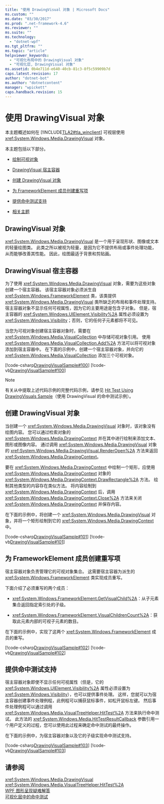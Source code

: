 ```yaml
---
title: "使用 DrawingVisual 对象 | Microsoft Docs"
ms.custom: ""
ms.date: "03/30/2017"
ms.prod: ".net-framework-4.6"
ms.reviewer: ""
ms.suite: ""
ms.technology: 
  - "dotnet-wpf"
ms.tgt_pltfrm: ""
ms.topic: "article"
helpviewer_keywords: 
  - "可视化布局中的 DrawingVisual 对象"
  - "可视化层, DrawingVisual 对象"
ms.assetid: 0b4e711d-e640-40cb-81c3-8f5c59909b7d
caps.latest.revision: 17
author: "dotnet-bot"
ms.author: "dotnetcontent"
manager: "wpickett"
caps.handback.revision: 15
---
```

# 使用 DrawingVisual 对象
本主题概述如何在 [!INCLUDE[TLA2#tla_winclient](../../../../includes/tla2sharptla-winclient-md.md)] 可视层使用 <xref:System.Windows.Media.DrawingVisual> 对象。  
  
 本主题包括以下部分。  
  
<a name="autoTopLevelSectionsOUTLINE0"></a>   
-   [绘制可视对象](#drawing_visual_object)  
  
-   [DrawingVisual 宿主容器](#drawingvisual_host_container)  
  
-   [创建 DrawingVisual 对象](#creating_drawingvisual_objects)  
  
-   [为 FrameworkElement 成员创建重写项](#creating_overrides)  
  
-   [提供命中测试支持](#providing_hit_testing_support)  
  
-   [相关主题](#seeAlsoToggle)  
  
<a name="drawingvisual_object"></a>   
## DrawingVisual 对象  
 <xref:System.Windows.Media.DrawingVisual> 是一个用于呈现形状、图像或文本的轻量绘图类。  此类之所以被视为轻量，是因为它不提供布局或事件处理功能，从而能够改善其性能。  因此，绘图最适于背景和剪贴画。  
  
<a name="drawingvisual_host_container"></a>   
## DrawingVisual 宿主容器  
 为了使用 <xref:System.Windows.Media.DrawingVisual> 对象，需要为这些对象创建一个宿主容器。  该宿主容器对象必须派生自 <xref:System.Windows.FrameworkElement> 类，该类提供 <xref:System.Windows.Media.DrawingVisual> 类所缺乏的布局和事件处理支持。  宿主容器对象不显示任何可视属性，因为它的主要用途是包含子对象。  但是，宿主容器的 <xref:System.Windows.UIElement.Visibility%2A> 属性必须设置为 <xref:System.Windows.Visibility>；否则，它的任何子元素都将不可见。  
  
 当您为可视对象创建宿主容器对象时，需要在 <xref:System.Windows.Media.VisualCollection> 中存储可视对象引用。  使用 <xref:System.Windows.Media.VisualCollection.Add%2A> 方法可以将可视对象添加到宿主容器中。  在下面的示例中，创建一个宿主容器对象，并向它的 <xref:System.Windows.Media.VisualCollection> 添加三个可视对象。  
  
 [!code-csharp[DrawingVisualSample#100](../../../../samples/snippets/csharp/VS_Snippets_Wpf/DrawingVisualSample/CSharp/Window1.xaml.cs#100)]
 [!code-vb[DrawingVisualSample#100](../../../../samples/snippets/visualbasic/VS_Snippets_Wpf/DrawingVisualSample/visualbasic/window1.xaml.vb#100)]  
  
> [!NOTE]
>  有关从中提取上述代码示例的完整代码示例，请参见 [Hit Test Using DrawingVisuals Sample](http://go.microsoft.com/fwlink/?LinkID=159994)（使用 DrawingVisual 的命中测试示例）。  
  
<a name="creating_drawingvisual_objects"></a>   
## 创建 DrawingVisual 对象  
 当创建一个 <xref:System.Windows.Media.DrawingVisual> 对象时，该对象没有绘图内容。  您可以通过检索对象的 <xref:System.Windows.Media.DrawingContext> 并在其中进行绘制来添加文本、图形或图像内容。  通过调用 <xref:System.Windows.Media.DrawingVisual> 对象的 <xref:System.Windows.Media.DrawingVisual.RenderOpen%2A> 方法来返回 <xref:System.Windows.Media.DrawingContext>。  
  
 要在 <xref:System.Windows.Media.DrawingContext> 中绘制一个矩形，应使用 <xref:System.Windows.Media.DrawingContext> 对象的 <xref:System.Windows.Media.DrawingContext.DrawRectangle%2A> 方法。  绘制其他类型的内容存在类似方法。  将内容绘制到 <xref:System.Windows.Media.DrawingContext> 后，调用 <xref:System.Windows.Media.DrawingContext.Close%2A> 方法来关闭 <xref:System.Windows.Media.DrawingContext> 并保存内容。  
  
 在下面的示例中，将创建一个 <xref:System.Windows.Media.DrawingVisual> 对象，并将一个矩形绘制到它的 <xref:System.Windows.Media.DrawingContext> 中。  
  
 [!code-csharp[DrawingVisualSample#101](../../../../samples/snippets/csharp/VS_Snippets_Wpf/DrawingVisualSample/CSharp/Window1.xaml.cs#101)]
 [!code-vb[DrawingVisualSample#101](../../../../samples/snippets/visualbasic/VS_Snippets_Wpf/DrawingVisualSample/visualbasic/window1.xaml.vb#101)]  
  
<a name="creating_overrides"></a>   
## 为 FrameworkElement 成员创建重写项  
 宿主容器对象负责管理它的可视对象集合。  这需要宿主容器为派生的 <xref:System.Windows.FrameworkElement> 类实现成员重写。  
  
 下面介绍了必须重写的两个成员：  
  
-   <xref:System.Windows.FrameworkElement.GetVisualChild%2A>：从子元素集合返回指定索引处的子级。  
  
-   <xref:System.Windows.FrameworkElement.VisualChildrenCount%2A>：获取此元素内部的可视子元素的数目。  
  
 在下面的示例中，实现了这两个 <xref:System.Windows.FrameworkElement> 成员的重写。  
  
 [!code-csharp[DrawingVisualSample#102](../../../../samples/snippets/csharp/VS_Snippets_Wpf/DrawingVisualSample/CSharp/Window1.xaml.cs#102)]
 [!code-vb[DrawingVisualSample#102](../../../../samples/snippets/visualbasic/VS_Snippets_Wpf/DrawingVisualSample/visualbasic/window1.xaml.vb#102)]  
  
<a name="providing_hit_testing_support"></a>   
## 提供命中测试支持  
 宿主容器对象即使不显示任何可视属性（但是，它的 <xref:System.Windows.UIElement.Visibility%2A> 属性必须设置为 <xref:System.Windows.Visibility>），也可以提供事件处理。  这样，您就可以为宿主容器创建事件处理例程，此例程可以捕获鼠标事件，如松开鼠标左键。  然后事件处理例程可以通过调用 <xref:System.Windows.Media.VisualTreeHelper.HitTest%2A> 方法来执行命中测试。  此方法的 <xref:System.Windows.Media.HitTestResultCallback> 参数引用一个用户定义的过程，您可以使用此过程来确定命中测试的最终操作。  
  
 在下面的示例中，为宿主容器对象以及它的子级实现命中测试支持。  
  
 [!code-csharp[DrawingVisualSample#103](../../../../samples/snippets/csharp/VS_Snippets_Wpf/DrawingVisualSample/CSharp/Window1.xaml.cs#103)]
 [!code-vb[DrawingVisualSample#103](../../../../samples/snippets/visualbasic/VS_Snippets_Wpf/DrawingVisualSample/visualbasic/window1.xaml.vb#103)]  
  
## 请参阅  
 <xref:System.Windows.Media.DrawingVisual>   
 <xref:System.Windows.Media.VisualTreeHelper.HitTest%2A>   
 [WPF 图形呈现疑难解答](../../../../docs/framework/wpf/graphics-multimedia/wpf-graphics-rendering-overview.md)   
 [可视化层中的命中测试](../../../../docs/framework/wpf/graphics-multimedia/hit-testing-in-the-visual-layer.md)